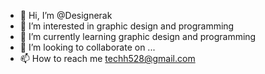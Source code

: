 - 👋 Hi, I’m @Designerak
- 👀 I’m interested in graphic design and programming
- 🌱 I’m currently learning graphic design and programming
- 💞️ I’m looking to collaborate on ...
- 📫 How to reach me techh528@gmail.com

<!---
Designerak/Designerak is a ✨ special ✨ repository because its `README.md` (this file) appears on your GitHub profile.
You can click the Preview link to take a look at your changes.
--->
